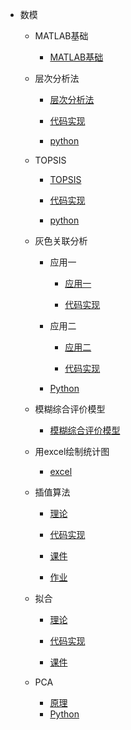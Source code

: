* 数模
  
  * MATLAB基础
    
    * [MATLAB基础](/MATLAB基础.md)
  * 层次分析法
    
    * [层次分析法](/层次分析法/层次分析法.md)
    
    * [代码实现](/层次分析法/main.md)
  
    * [python](/层次分析法/ccfx.md)
  * TOPSIS
    
    * [TOPSIS](/TOPSIS/TOPSIS.md)
    
    * [代码实现](/TOPSIS/main.md)
  
    * [python](/TOPSIS/topsispy.md)
  * 灰色关联分析
    
    * 应用一
      
      * [应用一](/灰色关联分析/应用一/灰色关联分析.md)
      
      * [代码实现](/灰色关联分析/应用一/main.md)
    
    * 应用二
      
      * [应用二](/灰色关联分析/应用二/灰色关联分析.md)
      
      * [代码实现](/灰色关联分析/应用二/code2.md)
    * [Python](/灰色关联分析/grey.md)
  * 模糊综合评价模型
    
    * [模糊综合评价模型](/模糊综合评价模型/模糊综合评价模型.md)
  * 用excel绘制统计图
    
    * [excel](/excel/excel.md)
  * 插值算法
    
    * [理论](/interpolation/interpolation.md)
    
    * [代码实现](/interpolation/main.md)
    
    * [课件](/interpolation/courseware.md)
    
    * [作业](/interpolation/homework.md)
  * 拟合
    
    * [理论](/fitting/fitting.md)
    
    * [代码实现](/fitting/main.md)
    
    * [课件](/fitting/courseware.md)
  * PCA
    * [原理](/PCA/PCA.md)
    * [Python](/PCA/code.md)

